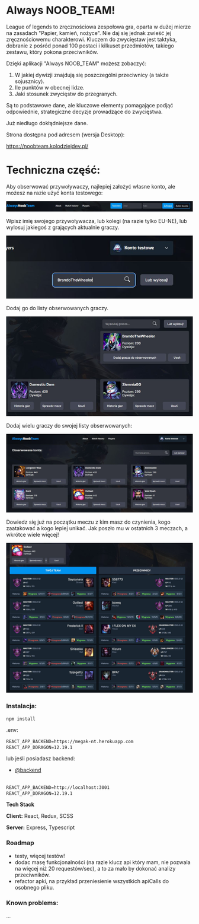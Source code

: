 
# Always NOOB_TEAM!

League of legends to zręcznościowa zespołowa gra, oparta w dużej mierze na zasadach "Papier, kamień, nożyce".
Nie daj się jednak zwieść jej zręcznościowemu charakterowi. Kluczem do zwycięstaw jest taktyka,
dobranie z pośród ponad 100 postaci i kilkuset przedmiotów, takiego zestawu, który pokona przeciwników.

Dzięki aplikacji "Always NOOB_TEAM" możesz zobaczyć:

1. W jakiej dywizji znajdują się poszczególni przeciwnicy (a także sojusznicy).
2. Ile punktów w obecnej lidze.
3. Jaki stosunek zwycięstw do przegranych.

Są to podstawowe dane, ale kluczowe elementy pomagające podjąć odpowiednie, strategiczne decyzje prowadzące do zwycięstwa.

Już niedługo dokłądniejsze dane.

Strona dostępna pod adresem (wersja Desktop):

https://noobteam.kolodziejdev.pl/

# Techniczna część:

Aby obserwować przywoływaczy, najlepiej założyć własne konto, ale możesz na razie użyć konta testowego:

![](readme/login.jpg)

Wpisz imię swojego przywoływacza, lub kolegi (na razie tylko EU-NE), lub wylosuj jakiegoś z grających aktualnie graczy.

![](readme/szukaj.jpg)

Dodaj go do listy obserwowanych graczy.

![](readme/postacie.jpg)

Dodaj wielu graczy do swojej listy obserwowanych:

![](readme/postac.jpg)

Dowiedz się już na początku meczu z kim masz do czynienia, kogo zaatakować a kogo lepiej unikać.
Jak poszło mu w ostatnich 3 meczach, a wkrótce wiele więcej!

![](readme/enemy.jpg)

### Instalacja:

```dotenv
npm install
```

.env:

```dotenv
REACT_APP_BACKEND=https://megak-nt.herokuapp.com
REACT_APP_DDRAGON=12.19.1
```

lub jeśli posiadasz backend:
- [@backend](https://github.com/BrandoSoft/noobteam_back)


```dotenv

REACT_APP_BACKEND=http://localhost:3001
REACT_APP_DDRAGON=12.19.1
```


**Tech Stack**

**Client:** React, Redux, SCSS

**Server:** Express, Typescript


### Roadmap

- testy, więcej testów!
- dodac masę funkcjonalności (na razie klucz api który mam, nie pozwala na więcej niż 20 requestów/sec), a to za mało by dokonać analizy przeciwników.
- refactor apki, na przykład przeniesienie wszystkich apiCalls do osobnego pliku.

### Known problems:
...